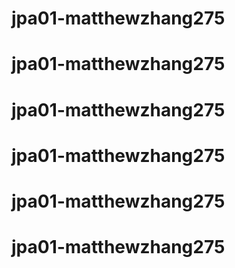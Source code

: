 # jpa01-matthewzhang275
# jpa01-matthewzhang275
# jpa01-matthewzhang275
# jpa01-matthewzhang275
# jpa01-matthewzhang275
# jpa01-matthewzhang275
